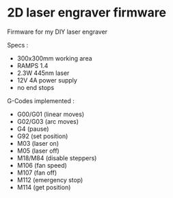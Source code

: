 # 2D laser engraver firmware
Firmware for my DIY laser engraver

Specs :
- 300x300mm working area
- RAMPS 1.4
- 2.3W 445nm laser
- 12V 4A power supply
- no end stops

G-Codes implemented :
- G00/G01 (linear moves)
- G02/G03 (arc moves)
- G4 (pause)
- G92 (set position)
- M03 (laser on)
- M05 (laser off)
- M18/M84 (disable steppers)
- M106 (fan speed)
- M107 (fan off)
- M112 (emergency stop)
- M114 (get position)
